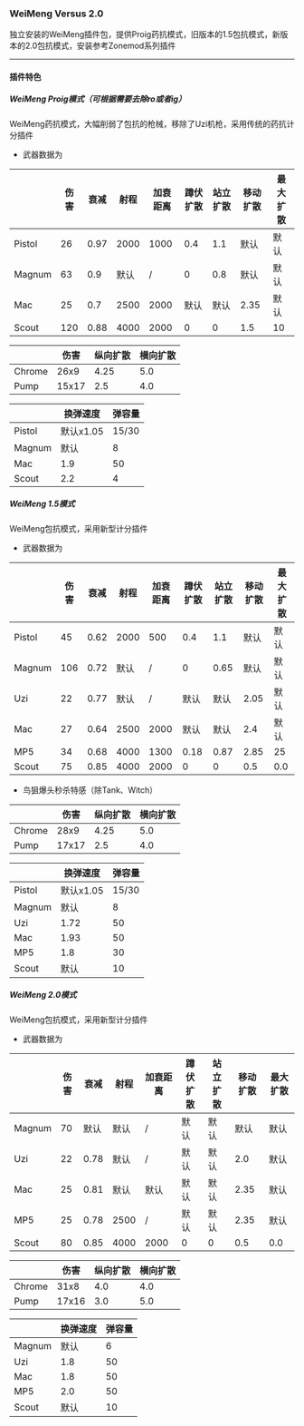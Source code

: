 ### WeiMeng Versus 2.0

独立安装的WeiMeng插件包，提供Proig药抗模式，旧版本的1.5包抗模式，新版本的2.0包抗模式，安装参考Zonemod系列插件

----------------

#### 插件特色

##### WeiMeng Proig模式（可根据需要去除ro或者ig）

WeiMeng药抗模式，大幅削弱了包抗的枪械，移除了Uzi机枪，采用传统的药抗计分插件

+ 武器数据为

|      | 伤害 |  衰减 | 射程|加衰距离|蹲伏扩散|站立扩散|移动扩散|最大扩散|
| ---  | ---  |  --- | --- |---     |---    |---    |---     |---     |
|Pistol|26    |0.97  |2000 |1000    |0.4    |1.1    |默认    |默认    |
|Magnum|63    |0.9   |默认 |/       |0      |0.8    |默认    |默认    |
|Mac   |25    |0.7   |2500 |2000    |默认   |默认   |2.35    |默认    |
|Scout |120   |0.88  |4000 |2000    |0      |0      |1.5     |10      |

|     |伤害|纵向扩散|横向扩散|
|-----|----|-------|--------|
|Chrome|26x9 |4.25 |5.0     |
|Pump  |15x17|2.5  |4.0     |

|      | 换弹速度 |  弹容量 |
| ---  | ---      |  ---    |
|Pistol|默认x1.05 |15/30    |
|Magnum|默认      |8        |
|Mac   |1.9       |50       |
|Scout |2.2       |4        |

##### WeiMeng 1.5模式

WeiMeng包抗模式，采用新型计分插件

+ 武器数据为

|      | 伤害 |  衰减 | 射程|加衰距离|蹲伏扩散|站立扩散|移动扩散|最大扩散|
| ---  | ---  |  --- | --- |---     |---    |---    |---     |---     |
|Pistol|45    |0.62  |2000 |500     |0.4    |1.1    |默认    |默认    |
|Magnum|106   |0.72  |默认 |/       |0      |0.65   |默认    |默认    |
|Uzi   |22    |0.77  |默认 |/       |默认   |默认   |2.05    |默认    |
|Mac   |27    |0.64  |2500 |2000    |默认   |默认   |2.4     |默认    |
|MP5   |34    |0.68  |4000 |1300    |0.18   |0.87   |2.85    |25      |
|Scout |75    |0.85  |4000 |2000    |0      |0      |0.5     |0.0     |
+ 鸟狙爆头秒杀特感（除Tank、Witch）

|     |伤害|纵向扩散|横向扩散|
|-----|----|-------|--------|
|Chrome|28x9 |4.25 |5.0     |
|Pump  |17x17|2.5  |4.0     |

|      | 换弹速度 |  弹容量 |
| ---  | ---      |  ---    |
|Pistol|默认x1.05 |15/30    |
|Magnum|默认      |8        |
|Uzi   |1.72      |50       |
|Mac   |1.93      |50       |
|MP5   |1.8       |30       |
|Scout |默认      |10       |

##### WeiMeng 2.0模式

WeiMeng包抗模式，采用新型计分插件

+ 武器数据为

|      | 伤害 |  衰减 | 射程|加衰距离|蹲伏扩散|站立扩散|移动扩散|最大扩散|
| ---  | ---  |  --- | --- |---     |---    |---    |---     |---     |
|Magnum|70    |默认  |默认 |/       |默认   |默认   |默认    |默认    |
|Uzi   |22    |0.78  |默认 |/       |默认   |默认   |2.0     |默认    |
|Mac   |25    |0.81  |默认 |默认    |默认   |默认   |2.35    |默认    |
|MP5   |25    |0.78  |2500 |/       |默认   |默认   |2.35    |默认    |
|Scout |80    |0.85  |4000 |2000    |0      |0      |0.5     |0.0     |

|     |伤害|纵向扩散|横向扩散|
|-----|----|-------|--------|
|Chrome|31x8 |4.0  |4.0     |
|Pump  |17x16|3.0  |5.0     |

|      | 换弹速度 |  弹容量 |
| ---  | ---      |  ---    |
|Magnum|默认      |6        |
|Uzi   |1.8       |50       |
|Mac   |1.8       |50       |
|MP5   |2.0       |50       |
|Scout |默认      |10       |
